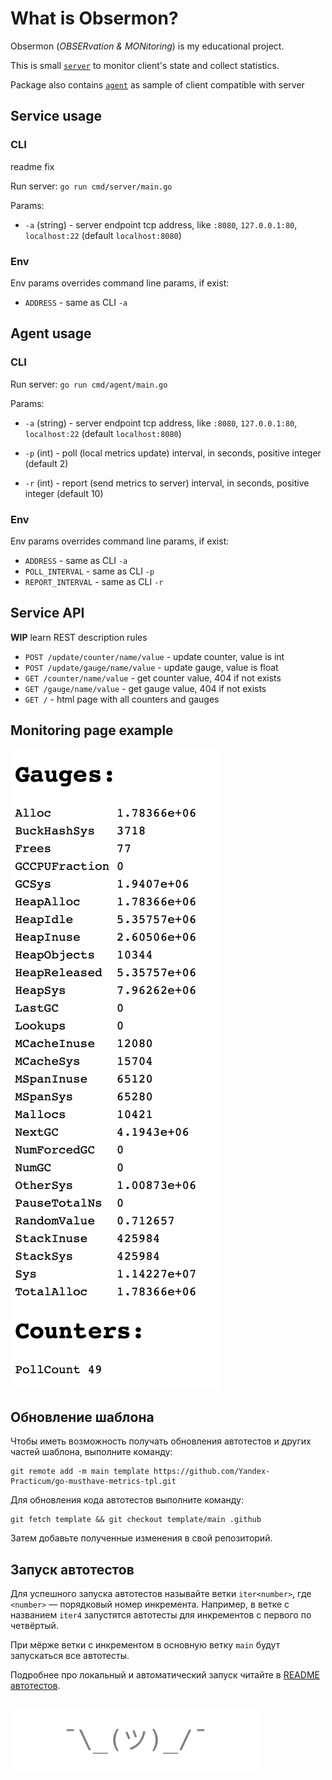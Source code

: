 # What is Obsermon?

Obsermon (*OBSERvation & MONitoring*) is my educational project.

This is small [`server`](https://github.com/stepkareserva/obsermon/tree/main/cmd/server) to monitor client's state and collect statistics.

Package also contains  [`agent`](https://github.com/stepkareserva/obsermon/tree/main/cmd/agent) as sample of client compatible with server

## Service usage

### CLI

readme fix


Run server: `go run cmd/server/main.go`

Params: 

- `-a` (string) - server endpoint tcp address, like `:8080`, `127.0.0.1:80`, `localhost:22` (default `localhost:8080`)

### Env

Env params overrides command line params, if exist:

- `ADDRESS` - same as CLI `-a` 

## Agent usage

### CLI

Run server: `go run cmd/agent/main.go`

Params: 

- `-a` (string) - server endpoint tcp address, like `:8080`, `127.0.0.1:80`, `localhost:22` (default `localhost:8080`)

- `-p` (int) - poll (local metrics update) interval, in seconds, positive integer (default 2)

- `-r` (int) - report (send metrics to server) interval, in seconds, positive integer (default 10)

### Env

Env params overrides command line params, if exist:

- `ADDRESS` - same as CLI `-a` 
- `POLL_INTERVAL` - same as CLI `-p` 
- `REPORT_INTERVAL` - same as CLI `-r`

## Service API

**WIP** learn REST description rules

- `POST /update/counter/name/value` - update counter, value is int
- `POST /update/gauge/name/value` - update gauge, value is float
- `GET /counter/name/value` - get counter value, 404 if not exists
- `GET /gauge/name/value` - get gauge value, 404 if not exists
- `GET /` - html page with all counters and gauges

## Monitoring page example

![monitoring](https://raw.githubusercontent.com/stepkareserva/obsermon/refs/heads/main/assets/metrics_sample.png)

## Обновление шаблона

Чтобы иметь возможность получать обновления автотестов и других частей шаблона, выполните команду:

```
git remote add -m main template https://github.com/Yandex-Practicum/go-musthave-metrics-tpl.git
```

Для обновления кода автотестов выполните команду:

```
git fetch template && git checkout template/main .github
```

Затем добавьте полученные изменения в свой репозиторий.

## Запуск автотестов

Для успешного запуска автотестов называйте ветки `iter<number>`, где `<number>` — порядковый номер инкремента. Например, в ветке с названием `iter4` запустятся автотесты для инкрементов с первого по четвёртый.

При мёрже ветки с инкрементом в основную ветку `main` будут запускаться все автотесты.

Подробнее про локальный и автоматический запуск читайте в [README автотестов](https://github.com/Yandex-Practicum/go-autotests).

##
![footer](https://raw.githubusercontent.com/stepkareserva/obsermon/refs/heads/main/assets/footer.svg)